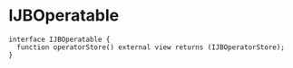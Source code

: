 # IJBOperatable

```solidity
interface IJBOperatable {
  function operatorStore() external view returns (IJBOperatorStore);
}
```
